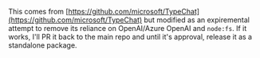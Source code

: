 This comes from [https://github.com/microsoft/TypeChat](https://github.com/microsoft/TypeChat) but modified as an expiremental attempt to remove its reliance on OpenAI/Azure OpenAI and `node:fs`. If it works, I'll PR it back to the main repo and until it's approval, release it as a standalone package.
